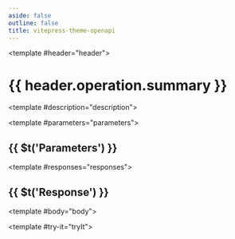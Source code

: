 ```yaml
---
aside: false
outline: false
title: vitepress-theme-openapi
---
```


<script setup lang="ts">
import { useRoute, useData } from 'vitepress'
import TryItWithScalar from '@/theme/components/TryItWithScalar.vue'

const route = useRoute()

const { isDark } = useData()

const operationId = route.data.params.operationId
</script>

<Operation method="GET" :id="operationId">

<template #header="header">

# {{ header.operation.summary }}

</template>

<template #description="description">

<div v-if="description.operation.description" class="description" v-html="description.operation.description" />

</template>

<template #parameters="parameters">

## {{ $t('Parameters') }}

<Parameters :operation-id="operationId" :parameters="parameters.parameters" />

</template>

<template #responses="responses">

## {{ $t('Response') }}

<Responses :responses="responses.responses" :schema="responses.schema" :responseType="responses.responseType" :isDark="isDark">

<template #body="body">

<ResponseBody :schema="body.schema" :responseType="body.responseType" />

</template>

</Responses>

</template>

<template #try-it="tryIt">

<TryItWithScalar :operation-id="tryIt.operationId" :method="tryIt.method" />

</template>

</Operation>
